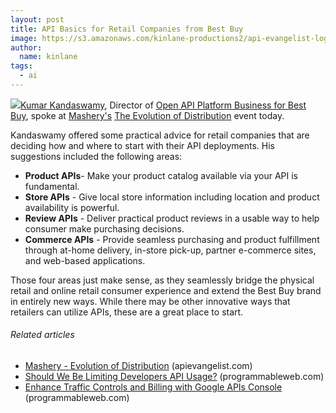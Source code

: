 ```yaml
---
layout: post
title: API Basics for Retail Companies from Best Buy
image: https://s3.amazonaws.com/kinlane-productions2/api-evangelist-logos/api-evangelist-butterfly-vertical.png
author:
  name: kinlane
tags:
  - ai
---
```

[![](http://kinlane-productions2.s3.amazonaws.com/api-evangelist/Best-Buy.png)](http://www.bbyopen.com/bbyopen-apis-overview "Open API Platform Business for Best Buy")[Kumar Kandaswamy](http://twitter.com/#!/Kumar_K "Kumar Kandaswamy"), Director of [Open API Platform Business for Best Buy](http://www.bbyopen.com/bbyopen-apis-overview "Open API Platform Business for Best Buy"), spoke at [Mashery's](http://www.mashery.com/ "Mashery") [The Evolution of Distribution](http://apievangelist.com/2011/06/02/mashery-evolution-of-distribution/ "The Evolution of Distribution") event today.

Kandaswamy offered some practical advice for retail companies that are deciding how and where to start with their API deployments. His suggestions included the following areas:

*   **Product APIs**\- Make your product catalog available via your API is fundamental.
*   **Store APIs** \- Give local store information including location and product availability is powerful.
*   **Review APIs** \- Deliver practical product reviews in a usable way to help consumer make purchasing decisions.
*   **Commerce APIs** - Provide seamless purchasing and product fulfillment through at-home delivery, in-store pick-up, partner e-commerce sites, and web-based applications.

Those four areas just make sense, as they seamlessly bridge the physical retail and online retail consumer experience and extend the Best Buy brand in entirely new ways. While there may be other innovative ways that retailers can utilize APIs, these are a great place to start.

###### Related articles

*   [Mashery - Evolution of Distribution](http://apievangelist.com/2011/06/02/mashery-evolution-of-distribution/) (apievangelist.com)
*   [Should We Be Limiting Developers API Usage?](http://blog.programmableweb.com/2011/06/01/should-we-be-limiting-developers-api-usage/) (programmableweb.com)
*   [Enhance Traffic Controls and Billing with Google APIs Console](http://blog.programmableweb.com/2011/06/02/enhance-traffic-controls-and-billing-with-google-apis-console/) (programmableweb.com)